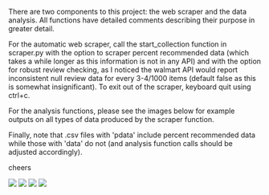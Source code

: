 There are two components to this project: the web scraper and the data analysis. All functions have detailed comments describing their purpose in greater detail.

For the automatic web scraper, call the start_collection function in scraper.py with the option to scraper percent recommended data (which takes a while longer as this information is not in any API) and with the option for robust review checking, as I noticed the walmart API would report inconsistent null review data for every 3-4/1000 items (default false as this is somewhat insignificant).
To exit out of the scraper, keyboard quit using ctrl+c.

For the analysis functions, please see the images below for example outputs on all types of data produced by the scraper function. 

Finally, note that .csv files with 'pdata' include percent recommended data while those with 'data' do not (and analysis function calls should be adjusted accordingly).

cheers

![](https://cloud.githubusercontent.com/assets/15976155/11453930/2f738880-95eb-11e5-9d32-4488484d4989.png)
![](https://cloud.githubusercontent.com/assets/15976155/11453931/2f74c2f4-95eb-11e5-92b3-2c2c157801ae.png)
![](https://cloud.githubusercontent.com/assets/15976155/11453932/2f765e34-95eb-11e5-8945-ea597ea4a88f.png)
![](https://cloud.githubusercontent.com/assets/15976155/11453933/2f7b3788-95eb-11e5-99c3-6bf72016e1dd.png)
